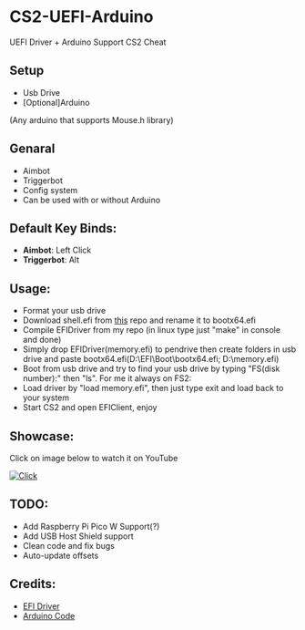 # CS2-UEFI-Arduino

UEFI Driver + Arduino Support CS2 Cheat

## Setup
- Usb Drive
- [Optional]Arduino

(Any arduino that supports Mouse.h library)

## Genaral
- Aimbot
- Triggerbot
- Config system
- Can be used with or without Arduino

## Default Key Binds:

- **Aimbot**: Left Click
- **Triggerbot**: Alt

## Usage:
+ Format your usb drive
+ Download shell.efi from [this](https://github.com/tianocore/edk2-archive/blob/master/ShellBinPkg/UefiShell/X64/Shell.efi) repo and rename it to bootx64.efi
+ Compile EFIDriver from my repo (in linux type just "make" in console and done)
+ Simply drop EFIDriver(memory.efi) to pendrive then create folders in usb drive and paste bootx64.efi(D:\EFI\Boot\bootx64.efi; D:\memory.efi)
+ Boot from usb drive and try to find your usb drive by typing "FS(disk number):" then "ls". For me it always on FS2:
+ Load driver by "load memory.efi", then just type exit and load back to your system
+ Start CS2 and open EFIClient, enjoy 

## Showcase:
Click on image below to watch it on YouTube

[![Click](http://i3.ytimg.com/vi/J-yl2FgI6eo/hqdefault.jpg)](https://www.youtube.com/watch?v=XIvGtfvqfMs)

## TODO:
+ Add Raspberry Pi Pico W Support(?)
+ Add USB Host Shield support
+ Clean code and fix bugs
+ Auto-update offsets

## Credits:
+ [EFI Driver](https://github.com/TheCruZ/EFI_Driver_Access)
+ [Arduino Code](https://github.com/backpack-0x1337/CyberAim-Valorant/)
